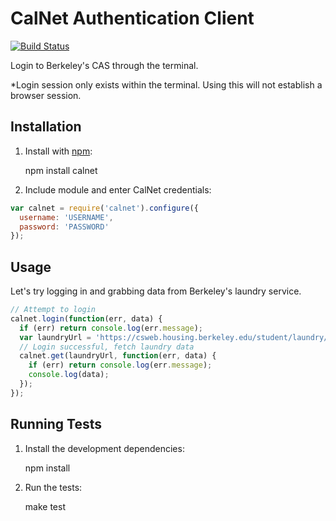 CalNet Authentication Client
==============
[![Build Status](https://travis-ci.org/edwlook/calnet.png?branch=master)](https://travis-ci.org/edwlook/calnet)

Login to Berkeley's CAS through the terminal.

*Login session only exists within the terminal. Using this will not establish a browser session.

## Installation

1) Install with [npm](https://github.com/npm/npm):

    npm install calnet

2) Include module and enter CalNet credentials:

```js
var calnet = require('calnet').configure({
  username: 'USERNAME',
  password: 'PASSWORD'
});
```

## Usage

Let's try logging in and grabbing data from Berkeley's laundry service.

```js
// Attempt to login
calnet.login(function(err, data) {
  if (err) return console.log(err.message);
  var laundryUrl = 'https://csweb.housing.berkeley.edu/student/laundry/room_summary_srv.php';
  // Login successful, fetch laundry data
  calnet.get(laundryUrl, function(err, data) {
    if (err) return console.log(err.message);
    console.log(data);
  });
});
```

## Running Tests

1) Install the development dependencies:

    npm install

2) Run the tests:

    make test
